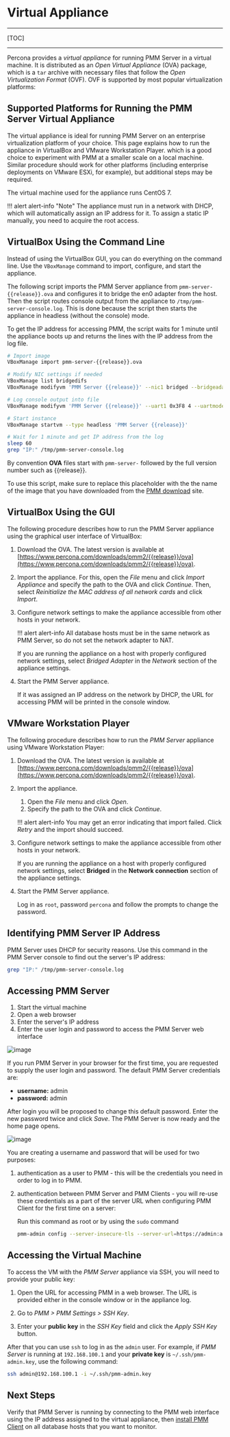 # Virtual Appliance

---

[TOC]

---

Percona provides a *virtual appliance* for running PMM Server in a virtual machine.  It is distributed as an *Open Virtual Appliance* (OVA) package, which is a `tar` archive with necessary files that follow the *Open Virtualization Format* (OVF).  OVF is supported by most popular virtualization platforms:

## Supported Platforms for Running the PMM Server Virtual Appliance

The virtual appliance is ideal for running PMM Server on an enterprise virtualization platform of your choice. This page explains how to run the appliance in VirtualBox and VMware Workstation Player. which is a good choice to experiment with PMM at a smaller scale on a local machine.  Similar procedure should work for other platforms (including enterprise deployments on VMware ESXi, for example), but additional steps may be required.

The virtual machine used for the appliance runs CentOS 7.

!!! alert alert-info "Note"
    The appliance must run in a network with DHCP, which will automatically assign an IP address for it. To assign a static IP manually, you need to acquire the root access.

## VirtualBox Using the Command Line

Instead of using the VirtualBox GUI, you can do everything on the command line. Use the `VBoxManage` command to import, configure, and start the appliance.

The following script imports the PMM Server appliance from `pmm-server-{{release}}.ova` and configures it to bridge the en0 adapter from the host.  Then the script routes console output from the appliance to `/tmp/pmm-server-console.log`.  This is done because the script then starts the appliance in headless (without the console) mode.

To get the IP address for accessing PMM, the script waits for 1 minute until the appliance boots up and returns the lines with the IP address from the log file.

```sh
# Import image
VBoxManage import pmm-server-{{release}}.ova

# Modify NIC settings if needed
VBoxManage list bridgedifs
VBoxManage modifyvm 'PMM Server {{release}}' --nic1 bridged --bridgeadapter1 'en0: Wi-Fi (AirPort)'

# Log console output into file
VBoxManage modifyvm 'PMM Server {{release}}' --uart1 0x3F8 4 --uartmode1 file /tmp/pmm-server-console.log

# Start instance
VBoxManage startvm --type headless 'PMM Server {{release}}'

# Wait for 1 minute and get IP address from the log
sleep 60
grep "IP:" /tmp/pmm-server-console.log
```

By convention **OVA** files start with `pmm-server-` followed by the full version number such as {{release}}.

To use this script, make sure to replace this placeholder with the the name of the image that you have downloaded from the [PMM download](https://www.percona.com/downloads/pmm2/{{release}}/ova) site.

## VirtualBox Using the GUI

The following procedure describes how to run the PMM Server appliance using the graphical user interface of VirtualBox:

1. Download the OVA. The latest version is available at [https://www.percona.com/downloads/pmm2/{{release}}/ova](https://www.percona.com/downloads/pmm2/{{release}}/ova).

2. Import the appliance. For this, open the *File* menu and click *Import Appliance* and specify the path to the OVA and click *Continue*. Then, select *Reinitialize the MAC address of all network cards* and click *Import*.

3. Configure network settings to make the appliance accessible from other hosts in your network.

    !!! alert alert-info
        All database hosts must be in the same network as PMM Server, so do not set the network adapter to NAT.

    If you are running the appliance on a host with properly configured network settings, select *Bridged Adapter* in the *Network* section of the
appliance settings.

4. Start the PMM Server appliance.

    If it was assigned an IP address on the network by DHCP, the URL for accessing PMM will be printed in the console window.

## VMware Workstation Player

The following procedure describes how to run the *PMM Server* appliance using VMware Workstation Player:

1. Download the OVA. The latest version is available at [https://www.percona.com/downloads/pmm2/{{release}}/ova](https://www.percona.com/downloads/pmm2/{{release}}/ova).

2. Import the appliance.

    1. Open the *File* menu and click *Open*.
    2. Specify the path to the OVA and click *Continue*.

    !!! alert alert-info
        You may get an error indicating that import failed. Click *Retry* and the import should succeed.

3. Configure network settings to make the appliance accessible from other hosts in your network.

    If you are running the appliance on a host with properly configured network settings, select **Bridged** in the **Network connection** section of the appliance settings.

4. Start the PMM Server appliance.

    Log in as `root`, password `percona` and follow the prompts to change the password.

## Identifying PMM Server IP Address

PMM Server uses DHCP for security reasons. Use this command in the PMM Server console to find out the server's IP address:

```sh
grep "IP:" /tmp/pmm-server-console.log
```

## Accessing PMM Server

1. Start the virtual machine
2. Open a web browser
3. Enter the server's IP address
4. Enter the user login and password to access the PMM Server web interface

![image](../../_images/PMM_Login.jpg)

If you run PMM Server in your browser for the first time, you are requested to supply the user login and password. The default PMM Server credentials are:

* **username:** admin
* **password:** admin

After login you will be proposed to change this default password. Enter the new password twice and click *Save*. The PMM Server is now ready and the home page opens.

![image](../../_images/PMM_Home_Dashboard.jpg)

You are creating a username and password that will be used for two purposes:

1. authentication as a user to PMM - this will be the credentials you need in order to log in to PMM.

2. authentication between PMM Server and PMM Clients - you will re-use these credentials as a part of the server URL when configuring PMM Client for the first time on a server:

    Run this command as root or by using the `sudo` command

    ```sh
    pmm-admin config --server-insecure-tls --server-url=https://admin:admin@<IP Address>:443
    ```

## Accessing the Virtual Machine

To access the VM with the *PMM Server* appliance via SSH, you will need to provide your public key:

1. Open the URL for accessing PMM in a web browser. The URL is provided either in the console window or in the appliance log.

2. Go to *PMM > PMM Settings > SSH Key*.

3. Enter your **public key** in the *SSH Key* field and click the *Apply SSH Key* button.


After that you can use `ssh` to log in as the `admin` user. For example, if *PMM Server* is running at `192.168.100.1` and your **private key** is `~/.ssh/pmm-admin.key`, use the following command:

```sh
ssh admin@192.168.100.1 -i ~/.ssh/pmm-admin.key
```

## Next Steps

Verify that PMM Server is running by connecting to the PMM web interface using the IP address assigned to the virtual appliance, then [install PMM Client](../client/index.md) on all database hosts that you want to monitor.
